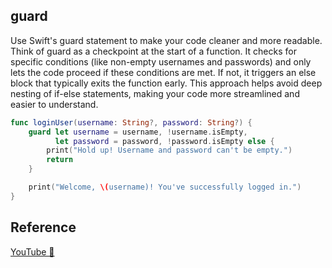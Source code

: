## guard

Use Swift's guard statement to make your code cleaner and more readable. Think of guard as a checkpoint at the start of a function. It checks for specific conditions (like non-empty usernames and passwords) and only lets the code proceed if these conditions are met. If not, it triggers an else block that typically exits the function early. This approach helps avoid deep nesting of if-else statements, making your code more streamlined and easier to understand.

```swift
func loginUser(username: String?, password: String?) {
    guard let username = username, !username.isEmpty,
          let password = password, !password.isEmpty else {
        print("Hold up! Username and password can't be empty.")
        return
    }

    print("Welcome, \(username)! You've successfully logged in.")
}

```

## Reference

[YouTube 👀](https://youtube.com/shorts/bPEKC9m2kxA?feature=share)